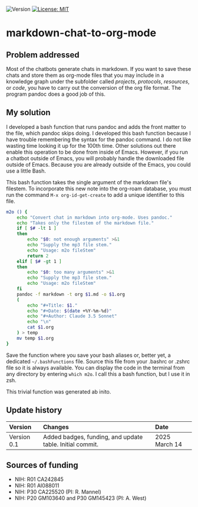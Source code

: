 ![Version](https://img.shields.io/static/v1?label=markdown-chat-to-org-mode&message=0.1&color=brightcolor)
[![License: MIT](https://img.shields.io/badge/License-MIT-blue.svg)](https://opensource.org/licenses/MIT)

# markdown-chat-to-org-mode

## Problem addressed
Most of the chatbots generate chats in markdown.
If you want to save these chats and store them as org-mode files that you may include in a knowledge graph under the subfolder called *projects*, *protocols*, *resources*, or *code*, you have to carry out the conversion of the org file format.
The program pandoc does a good job of this.

## My solution
I developed a bash function that runs pandoc and adds the front matter to the file, which pandoc skips doing.
I developed this bash function because I have trouble remembering the syntax for the pandoc command.
I do not like wasting time looking it up for the 100th time.
Other solutions out there enable this operation to be done from inside of Emacs.
However, if you run a chatbot outside of Emacs, you will probably handle the downloaded file outside of Emacs.
Because you are already outside of the Emacs, you could use a little Bash.

This bash function takes the single argument of the markdown file's filestem.
To incorporate this new note into the org-roam database, you must run the command `M-x org-id-get-create` to add a unique identifier to this file.

```bash
m2o () {
	echo "Convert chat in markdown into org-mode. Uses pandoc."
	echo "Takes only the filestem of the markdown file."
	if [ $# -lt 1 ]
	then
		echo "$0: not enough arguments" >&1
		echo "Supply the mp3 file stem."
		echo "Usage: m2o fileStem"
		return 2
	elif [ $# -gt 1 ]
	then
		echo "$0: too many arguments" >&1
		echo "Supply the mp3 file stem."
		echo "Usage: m2o fileStem"
	fi
	pandoc -f markdown -t org $1.md -o $1.org
	(
		echo "#+Title: $1."
		echo "#+Date: $(date +%Y-%m-%d)"
		echo "#+Author: Claude 3.5 Sonnet"
		echo "\n"
		cat $1.org
	) > temp
	mv temp $1.org
}
```

Save the function where you save your bash aliases or, better yet, a dedicated `~/.bashFunctions` file.
Source this file from your .bashrc or .zshrc file so it is always available.
You can display the code in the terminal from any directory by entering `which m2o`.
I call this a bash function, but I use it in zsh.

This trivial function was generated ab inito.


## Update history

|Version      | Changes                                                                                                                                                                         | Date                 |
|:-----------|:------------------------------------------------------------------------------------------------------------------------------------------|:--------------------|
| Version 0.1 |   Added badges, funding, and update table.  Initial commit.                                                                                                                | 2025 March 14  |

## Sources of funding

- NIH: R01 CA242845
- NIH: R01 AI088011
- NIH: P30 CA225520 (PI: R. Mannel)
- NIH: P20 GM103640 and P30 GM145423 (PI: A. West)

